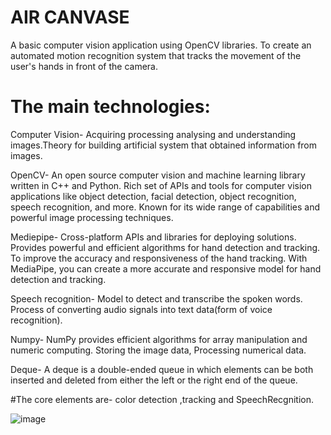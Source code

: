 # AIR CANVASE
A basic computer vision application using OpenCV libraries. To create an automated motion recognition system that tracks the movement of the user's hands in front of the camera.

# The main technologies:

Computer Vision- Acquiring processing analysing and understanding images.Theory for building artificial system that obtained information from images.

OpenCV- An open source computer vision and machine learning library written in C++ and Python. Rich set of APIs and tools for computer vision applications like object detection, facial detection, object recognition, speech recognition, and more. Known for its wide range of capabilities and powerful image processing techniques.

Mediepipe- Cross-platform APIs and libraries for deploying solutions. Provides powerful and efficient algorithms for hand detection and tracking. To improve the accuracy and responsiveness of the hand tracking. With MediaPipe, you can create a more accurate and responsive model for hand detection and tracking.

Speech recognition- Model to detect and transcribe the spoken words. Process of converting audio signals into text data(form of voice recognition).

Numpy- NumPy provides efficient algorithms for array manipulation and numeric computing. Storing the image data, Processing numerical data.

Deque- A deque is a double-ended queue in which elements can be both inserted and deleted from either the left or the right end of the queue.

#The core elements are- color detection ,tracking and SpeechRecgnition.

![image](https://github.com/jigyasapal/AirCanvas/assets/123766930/8fd17c65-4be4-4836-9678-98ad0083af0a)

